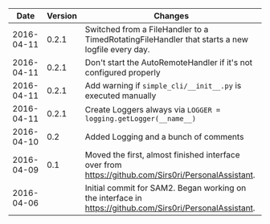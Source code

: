 Date       | Version | Changes
-----------|---------|----------------------------------------------------------
2016-04-11 |   0.2.1 | Switched from a FileHandler to a TimedRotatingFileHandler that starts a new logfile every day.
2016-04-11 |   0.2.1 | Don't start the AutoRemoteHandler if it's not configured properly
2016-04-11 |   0.2.1 | Add warning if `simple_cli/__init__.py` is executed manually
2016-04-11 |   0.2.1 | Create Loggers always via `LOGGER = logging.getLogger(__name__)`
2016-04-10 |     0.2 | Added Logging and a bunch of comments
2016-04-09 |     0.1 | Moved the first, almost finished interface over from https://github.com/Sirs0ri/PersonalAssistant.
2016-04-06 |         | Initial commit for SAM2. Began working on the interface in https://github.com/Sirs0ri/PersonalAssistant.
